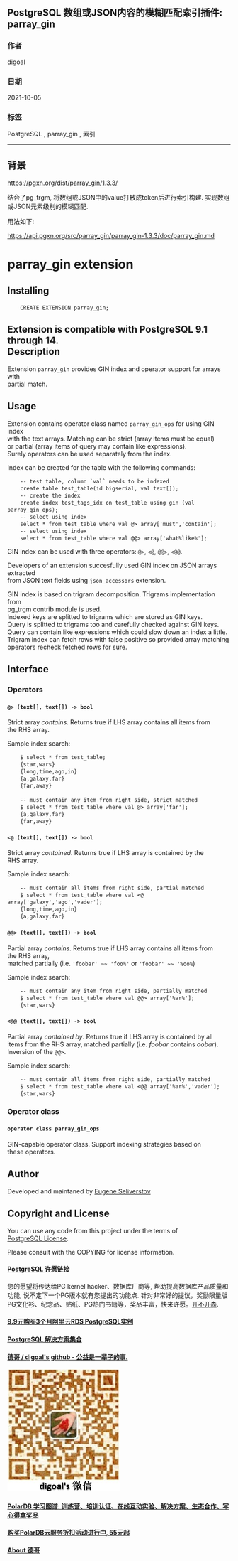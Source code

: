 ## PostgreSQL 数组或JSON内容的模糊匹配索引插件: parray_gin   
  
### 作者  
digoal  
  
### 日期  
2021-10-05  
  
### 标签  
PostgreSQL , parray_gin , 索引    
  
----  
  
## 背景  
https://pgxn.org/dist/parray_gin/1.3.3/   
  
结合了pg_trgm, 将数组或JSON中的value打散成token后进行索引构建. 实现数组或JSON元素级别的模糊匹配.   
  
用法如下:   
  
https://api.pgxn.org/src/parray_gin/parray_gin-1.3.3/doc/parray_gin.md   
  
parray_gin extension  
====================  
  
Installing  
----------  
  
		CREATE EXTENSION parray_gin;  
  
Extension is compatible with PostgreSQL 9.1 through 14.  
Description  
-----------  
  
Extension `parray_gin` provides GIN index and operator support for arrays with   
partial match.  
  
Usage  
-----  
  
Extension contains operator class named `parray_gin_ops` for using GIN index   
with the text arrays. Matching can be strict (array items must be equal)  
or partial (array items of query may contain like expressions).  
Surely operators can be used separately from the index.  
  
Index can be created for the table with the following commands:  
  
		-- test table, column `val` needs to be indexed  
		create table test_table(id bigserial, val text[]);  
		-- create the index  
		create index test_tags_idx on test_table using gin (val parray_gin_ops);  
		-- select using index  
		select * from test_table where val @> array['must','contain'];  
		-- select using index  
		select * from test_table where val @@> array['what%like%'];  
  
GIN index can be used with three operators: `@>`, `<@`, `@@>`, `<@@`.  
  
Developers of an extension succesfully used GIN index on JSON arrays extracted   
from JSON text fields using `json_accessors` extension.  
  
GIN index is based on trigram decomposition. Trigrams implementation from  
pg_trgm contrib module is used.  
Indexed keys are splitted to trigrams which are stored as GIN keys.  
Query is splitted to trigrams too and carefully checked against GIN keys.  
Query can contain like expressions which could slow down an index a little.  
Trigram index can fetch rows with false positive so provided array matching  
operators recheck fetched rows for sure.  
  
Interface  
---------  
  
### Operators  
  
#### `@> (text[], text[]) -> bool`  
  
Strict array _contains_. Returns true if LHS array contains all items from   
the RHS array.  
  
Sample index search:  
  
		$ select * from test_table;  
		{star,wars}  
		{long,time,ago,in}  
		{a,galaxy,far}  
		{far,away}  
		  
		-- must contain any item from right side, strict matched  
		$ select * from test_table where val @> array['far'];  
		{a,galaxy,far}  
		{far,away}  
  
#### `<@ (text[], text[]) -> bool`  
  
Strict array _contained_. Returns true if LHS array is contained by the   
RHS array.  
  
Sample index search:  
  
		-- must contain all items from right side, partial matched  
		$ select * from test_table where val <@ array['galaxy','ago','vader'];  
		{long,time,ago,in}  
		{a,galaxy,far}  
  
  
#### `@@> (text[], text[]) -> bool`  
  
Partial array _contains_. Returns true if LHS array contains all items from   
the RHS array,  
matched partially (i.e. `'foobar' ~~ 'foo%'` or `'foobar' ~~ '%oo%`)  
  
Sample index search:  
  
		-- must contain any item from right side, partially matched  
		$ select * from test_table where val @@> array['%ar%'];  
		{star,wars}  
  
#### `<@@ (text[], text[]) -> bool`  
  
Partial array _contained by_. Returns true if LHS array is contained by all   
items from the RHS array, matched partially (i.e. _foobar_ contains _oobar_).   
Inversion of the `@@>`.  
  
Sample index search:  
  
		-- must contain all items from right side, partially matched  
		$ select * from test_table where val <@@ array['%ar%','vader'];  
		{star,wars}  
  
### Operator class   
  
#### `operator class parray_gin_ops`  
  
GIN-capable operator class. Support indexing strategies based on   
these operators.  
  
Author  
------  
  
Developed and maintaned by [Eugene Seliverstov](theirix@gmail.com)  
  
Copyright and License  
---------------------  
  
You can use any code from this project under the terms of   
[PostgreSQL License](http://www.postgresql.org/about/licence/).  
  
Please consult with the COPYING for license information.  
  
<!-- vim: set noexpandtab tabstop=4 shiftwidth=4 colorcolumn=80: -->  
    
  
#### [PostgreSQL 许愿链接](https://github.com/digoal/blog/issues/76 "269ac3d1c492e938c0191101c7238216")
您的愿望将传达给PG kernel hacker、数据库厂商等, 帮助提高数据库产品质量和功能, 说不定下一个PG版本就有您提出的功能点. 针对非常好的提议，奖励限量版PG文化衫、纪念品、贴纸、PG热门书籍等，奖品丰富，快来许愿。[开不开森](https://github.com/digoal/blog/issues/76 "269ac3d1c492e938c0191101c7238216").  
  
  
#### [9.9元购买3个月阿里云RDS PostgreSQL实例](https://www.aliyun.com/database/postgresqlactivity "57258f76c37864c6e6d23383d05714ea")
  
  
#### [PostgreSQL 解决方案集合](https://yq.aliyun.com/topic/118 "40cff096e9ed7122c512b35d8561d9c8")
  
  
#### [德哥 / digoal's github - 公益是一辈子的事.](https://github.com/digoal/blog/blob/master/README.md "22709685feb7cab07d30f30387f0a9ae")
  
  
![digoal's wechat](../pic/digoal_weixin.jpg "f7ad92eeba24523fd47a6e1a0e691b59")
  
  
#### [PolarDB 学习图谱: 训练营、培训认证、在线互动实验、解决方案、生态合作、写心得拿奖品](https://www.aliyun.com/database/openpolardb/activity "8642f60e04ed0c814bf9cb9677976bd4")
  
  
#### [购买PolarDB云服务折扣活动进行中, 55元起](https://www.aliyun.com/activity/new/polardb-yunparter?userCode=bsb3t4al "e0495c413bedacabb75ff1e880be465a")
  
  
#### [About 德哥](https://github.com/digoal/blog/blob/master/me/readme.md "a37735981e7704886ffd590565582dd0")
  
